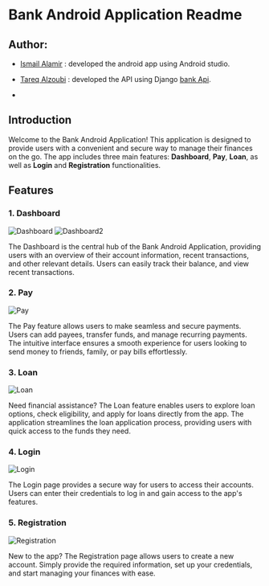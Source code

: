 # Bank Android Application Readme


## Author:
- [Ismail Alamir](https://github.com/IsmailAlamir) : developed the android app using Android studio. 
- [Tareq Alzoubi](https://github.com/tareqzoubii) : developed the API using Django [bank Api](https://github.com/tareqzoubii/Bank-System).




- 


## Introduction

Welcome to the Bank Android Application! This application is designed to provide users with a convenient and secure way to manage their finances on the go. The app includes three main features: **Dashboard**, **Pay**, **Loan**, as well as **Login** and **Registration** functionalities. 


## Features

### 1. Dashboard

![Dashboard](assets/dashboard.png)
![Dashboard2](assets/dashboard2.png)

The Dashboard is the central hub of the Bank Android Application, providing users with an overview of their account information, recent transactions, and other relevant details. Users can easily track their balance, and view recent transactions.

### 2. Pay

![Pay](assets/pay.png)

The Pay feature allows users to make seamless and secure payments. Users can add payees, transfer funds, and manage recurring payments. The intuitive interface ensures a smooth experience for users looking to send money to friends, family, or pay bills effortlessly.

### 3. Loan

![Loan](assets/loans.png)

Need financial assistance? The Loan feature enables users to explore loan options, check eligibility, and apply for loans directly from the app. The application streamlines the loan application process, providing users with quick access to the funds they need.

### 4. Login

![Login](assets/login.png)

The Login page provides a secure way for users to access their accounts. Users can enter their credentials to log in and gain access to the app's features.

### 5. Registration

![Registration](assets/signup.png)

New to the app? The Registration page allows users to create a new account. Simply provide the required information, set up your credentials, and start managing your finances with ease.

